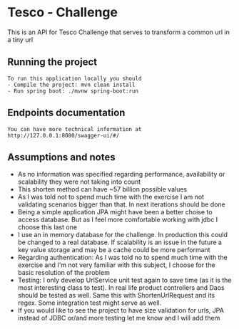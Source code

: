 # Tesco - Challenge
This is an API for Tesco Challenge that serves to transform a common url in a tiny url

## Running the project
    To run this application locally you should
    - Compile the project: mvn clean install
    - Run spring boot: ./mvnw spring-boot:run

## Endpoints documentation
    You can have more technical information at 
    http://127.0.0.1:8080/swagger-ui/#/
    
## Assumptions and notes
- As no information was specified regarding performance, availability or scalability they were not taking into count 
- This shorten method can have ~57 billion possible values
- As I was told not to spend much time with the exercise I am not validating scenarios bigger than that. In next iterations should be done
- Being a simple application JPA might have been a better choise to access database. But as I feel more comfortable working with jdbc I choose this last one
- I use an in memory database for the challenge. In production this could be changed to a real database. If scalability is an issue in the future a key value storage and may be a cache could be more performant
- Regarding authentication: As I was told no to spend much time with the exercise and I'm not very familiar with this subject, I choose for the basic resolution of the problem
- Testing: I only develop UrlService unit test again to save time (as it is the most interesting class to test). In real life product controllers and Daos should be tested as well. Same this with ShortenUrlRequest and its regex. Some integration test might serve as well.
- If you would like to see the project to have size validation for urls, JPA instead of JDBC or/and more testing let me know and I will add them
    
